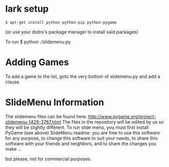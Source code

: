 lark setup
====
	$ apt-get install python python-pip python-pygame

(or use your distro's package manager to install said packages)

To run
	$ python ./slidemenu.py

Adding Games
===
To add a game to the list, goto the very bottom of slidemenu.py and add a clause.

SlideMenu Information
===
The slidemenu files can be found here: http://www.pygame.org/project-slidemenu-1429-3767.html
The files in the repository will be edited by us so they will be slightly different.
To run slide menu, you must first install PyGame (see above)
SlideMenu readme:
you are free to use this software for any purpose,
to change this software to suit your needs,
to share this software with your friends and neighbors, and
to share the changes you make ...

but please, not for commercial purposes.
